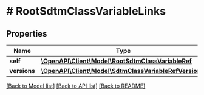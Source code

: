 # # RootSdtmClassVariableLinks

## Properties

Name | Type | Description | Notes
------------ | ------------- | ------------- | -------------
**self** | [**\OpenAPI\Client\Model\RootSdtmClassVariableRef**](RootSdtmClassVariableRef.md) |  | [optional]
**versions** | [**\OpenAPI\Client\Model\SdtmClassVariableRefVersion[]**](SdtmClassVariableRefVersion.md) |  | [optional]

[[Back to Model list]](../../README.md#models) [[Back to API list]](../../README.md#endpoints) [[Back to README]](../../README.md)
